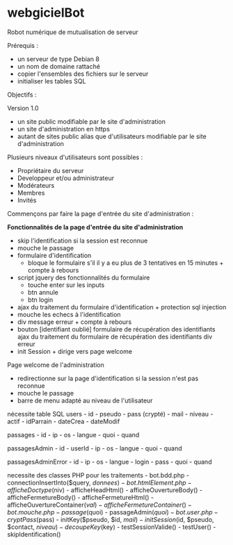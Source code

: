# webgicielBot
Robot numérique de mutualisation de serveur

Prérequis :
- un serveur de type Debian 8
- un nom de domaine rattaché
- copier l'ensembles des fichiers sur le serveur
- initialiser les tables SQL

Objectifs :

Version 1.0
- un site public modifiable par le site d'administration
- un site d'administration en https
- autant de sites public alias que d'utilisateurs modifiable par le site d'administration

Plusieurs niveaux d'utilisateurs sont possibles :
- Propriétaire du serveur
- Developpeur et/ou administrateur
- Modérateurs
- Membres
- Invités

Commençons par faire la page d'entrée du site d'administration :

<b>Fonctionnalités de la page d'entrée du site d'administration</b>
- skip l'identification si la session est reconnue
- mouche le passage
- formulaire d'identification
	- bloque le formulaire s'il il y a eu plus de 3 tentatives en 15 minutes + compte à rebours
- script jquery des fonctionnalités du formulaire
	- touche enter sur les inputs
	- btn annule
	- btn login
- ajax du traitement du formulaire d'identification + protection sql injection
- mouche les echecs à l'identification
- div message erreur + compte à rebours
- bouton [identifiant oublié]
 formulaire de récupération des identifiants
 ajax du traitement du formulaire de récupération des identifiants
 div erreur
 - init Session + dirige vers page welcome

Page welcome de l'administration
- redirectionne sur la page d'identification si la session n'est pas reconnue
- mouche le passage
- barre de menu adapté au niveau de l'utilisateur

nécessite table SQL
users
	- id
	- pseudo
	- pass (crypté)
	- mail
	- niveau
	- actif
	- idParrain
	- dateCrea
	- dateModif

passages
	- id
	- ip
	- os
	- langue
	- quoi
	- quand

passagesAdmin
	- id
	- userId
	- ip
	- os
	- langue
	- quoi
	- quand

passagesAdminError
	- id
	- ip
	- os
	- langue
	- login
	- pass
	- quoi
	- quand

necessite des classes PHP pour les traitements
	- bot.bdd.php
		- connectionInsertInto($query, $donnees)
	- bot.htmlElement.php
		- afficheDoctype($niv)
		- afficheHeadHtml()
		- afficheOuvertureBody()
		- afficheFermetureBody()
		- afficheFermetureHtml()
		- afficheOuvertureContainer($val)
		- afficheFermetureContainer()
	- bot.mouche.php
		- passage($quoi)
		- passageAdmin($quoi)
        - bot.user.php
		- cryptPass($pass)
		- initKey($pseudo, $id, $mail)
		- initSession($id, $pseudo, $contact, $niveau)
		- decoupeKey($key)
		- testSessionValide()
		- testUser()
		- skipIdentification()



	
